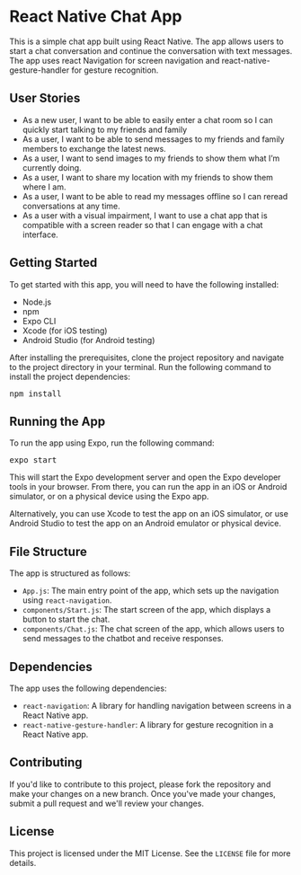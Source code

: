 <!DOCTYPE html>
<html>
  <body>
    <h1>React Native Chat App</h1>
    <p>
      This is a simple chat app built using React Native. The app allows users
      to start a chat conversation and continue the conversation with
      text messages. The app uses react Navigation for screen navigation and
      react-native-gesture-handler for gesture recognition.
    </p>
    <h2>User Stories</h2>
    <ul>
      <li>As a new user, I want to be able to easily enter a chat room so I can quickly start talking to my friends and family</li>
      <li>As a user, I want to be able to send messages to my friends and family members to exchange the latest news.</li>
      <li>As a user, I want to send images to my friends to show them what I’m currently doing.</li>
      <li>As a user, I want to share my location with my friends to show them where I am.</li>
      <li>As a user, I want to be able to read my messages offline so I can reread conversations at any time.</li>
      <li>As a user with a visual impairment, I want to use a chat app that is compatible with a screen reader so that I can engage with a chat interface.</li>
    </ul>
    <h2>Getting Started</h2>
    <p>
      To get started with this app, you will need to have the following
      installed:
    </p>
    <ul>
      <li>Node.js</li>
      <li>npm</li>
      <li>Expo CLI</li>
      <li>Xcode (for iOS testing)</li>
      <li>Android Studio (for Android testing)</li>
    </ul>
    <p>
      After installing the prerequisites, clone the project repository and
      navigate to the project directory in your terminal. Run the following
      command to install the project dependencies:
    </p>
    <pre>npm install</pre>
    <h2>Running the App</h2>
    <p>
      To run the app using Expo, run the following command:
    </p>
    <pre>expo start</pre>
    <p>
      This will start the Expo development server and open the Expo developer
      tools in your browser. From there, you can run the app in an iOS or
      Android simulator, or on a physical device using the Expo app.
    </p>
     <p>
      Alternatively, you can use Xcode to test the app on an iOS simulator, or
      use Android Studio to test the app on an Android emulator or physical
      device.
    </p>
    <h2>File Structure</h2>
    <p>
      The app is structured as follows:
    </p>
    <ul>
      <li>
        <code>App.js</code>: The main entry point of the app, which sets up the
        navigation using <code>react-navigation</code>.
      </li>
      <li>
        <code>components/Start.js</code>: The start screen of the app, which
        displays a button to start the chat.
      </li>
      <li>
        <code>components/Chat.js</code>: The chat screen of the app, which
        allows users to send messages to the chatbot and receive responses.
      </li>
    </ul>
    <h2>Dependencies</h2>
    <p>
      The app uses the following dependencies:
    </p>
    <ul>
      <li>
        <code>react-navigation</code>: A library for handling navigation between
        screens in a React Native app.
      </li>
      <li>
        <code>react-native-gesture-handler</code>: A library for gesture
        recognition in a React Native app.
      </li>
    </ul>
    <h2>Contributing</h2>
    <p>
      If you'd like to contribute to this project, please fork the repository
      and make your changes on a new branch. Once you've made your changes,
      submit a pull request and we'll review your changes.
    </p>
    <h2>License</h2>
    <p>
      This project is licensed under the MIT License. See the <code>LICENSE</code> file for more details.
    </p>
  </body>
</html>